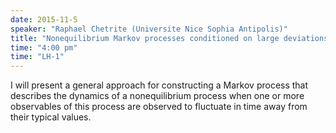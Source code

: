 ```yaml
---
date: 2015-11-5
speaker: "Raphael Chetrite (Universite Nice Sophia Antipolis)"
title: "Nonequilibrium Markov processes conditioned on large deviations"
time: "4:00 pm" 
time: "LH-1"
---
```

I will present a general approach for constructing a Markov process that describes the dynamics of a nonequilibrium process when one or more observables of this process are observed to fluctuate in time away from their typical values.
